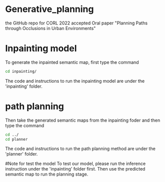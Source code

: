 # Generative_planning
the GitHub repo for CORL 2022 accepted Oral paper "Planning Paths through Occlusions in Urban Environments"

# Inpainting model
To generate the inpainted semantic map, first type the command

```bash
cd inpainting/
```
The code and instructions to run the inpainting model are under the 'inpainting' folder.

# path planning
Then take the generated semantic maps from the inpainting foder and then type the command

```bash
cd ../
cd planner
```
The code and instructions to run the path planning method are under the 'planner' folder.

#Note for test the model
To test our model, please run the inference instruction under the 'inpainting' folder first. Then use the predicted semantic map to run the planning stage.
